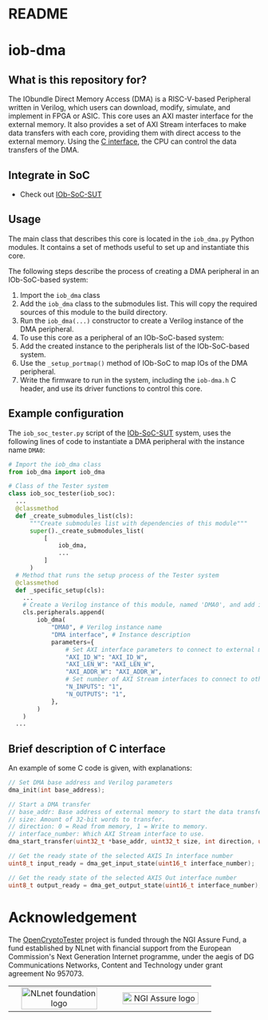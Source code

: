 # README #

# iob-dma

## What is this repository for? ##

The IObundle Direct Memory Access (DMA) is a RISC-V-based Peripheral written in Verilog, which users can download, modify, simulate, and implement in FPGA or ASIC.
This core uses an AXI master interface for the external memory.
It also provides a set of AXI Stream interfaces to make data transfers with each core, providing them with direct access to the external memory.
Using the [C interface](#brief-description-of-c-interface), the CPU can control the data transfers of the DMA.

## Integrate in SoC ##

* Check out [IOb-SoC-SUT](https://github.com/IObundle/iob-soc-sut)

## Usage

The main class that describes this core is located in the `iob_dma.py` Python modules. It contains a set of methods useful to set up and instantiate this core.

The following steps describe the process of creating a DMA peripheral in an IOb-SoC-based system:
1) Import the `iob_dma` class
2) Add the `iob_dma` class to the submodules list. This will copy the required sources of this module to the build directory.
3) Run the `iob_dma(...)` constructor to create a Verilog instance of the DMA peripheral.
4) To use this core as a peripheral of an IOb-SoC-based system:
  1) Add the created instance to the peripherals list of the IOb-SoC-based system.
  2) Use the `_setup_portmap()` method of IOb-SoC to map IOs of the DMA peripheral.
  3) Write the firmware to run in the system, including the `iob-dma.h` C header, and use its driver functions to control this core.

## Example configuration

The `iob_soc_tester.py` script of the [IOb-SoC-SUT](https://github.com/IObundle/iob-soc-sut) system, uses the following lines of code to instantiate a DMA peripheral with the instance name `DMA0`:
```Python
# Import the iob_dma class
from iob_dma import iob_dma

# Class of the Tester system
class iob_soc_tester(iob_soc):
  ...
  @classmethod
  def _create_submodules_list(cls):
      """Create submodules list with dependencies of this module"""
      super()._create_submodules_list(
          [
              iob_dma,
              ...
          ]
      )
  # Method that runs the setup process of the Tester system
  @classmethod
  def _specific_setup(cls):
    ...
    # Create a Verilog instance of this module, named 'DMA0', and add it to the peripherals list of the system.
    cls.peripherals.append(
        iob_dma(
            "DMA0", # Verilog instance name
            "DMA interface", # Instance description
            parameters={
                # Set AXI interface parameters to connect to external memory.
                "AXI_ID_W": "AXI_ID_W",
                "AXI_LEN_W": "AXI_LEN_W",
                "AXI_ADDR_W": "AXI_ADDR_W",
                # Set number of AXI Stream interfaces to connect to other cores.
                "N_INPUTS": "1",
                "N_OUTPUTS": "1",
            },
        )
    )
  ...
```

## Brief description of C interface ##

An example of some C code is given, with explanations:

```C
// Set DMA base address and Verilog parameters
dma_init(int base_address);

// Start a DMA transfer
// base_addr: Base address of external memory to start the data transfer.
// size: Amount of 32-bit words to transfer.
// direction: 0 = Read from memory, 1 = Write to memory.
// interface_number: Which AXI Stream interface to use.
dma_start_transfer(uint32_t *base_addr, uint32_t size, int direction, uint16_t interface_number);

// Get the ready state of the selected AXIS In interface number
uint8_t input_ready = dma_get_input_state(uint16_t interface_number);

// Get the ready state of the selected AXIS Out interface number
uint8_t output_ready = dma_get_output_state(uint16_t interface_number);
```

# Acknowledgement
The [OpenCryptoTester](https://nlnet.nl/project/OpenCryptoTester#ack) project is funded through the NGI Assure Fund, a fund established by NLnet
with financial support from the European Commission's Next Generation Internet
programme, under the aegis of DG Communications Networks, Content and Technology
under grant agreement No 957073.

<table>
    <tr>
        <td align="center" width="50%"><img src="https://nlnet.nl/logo/banner.svg" alt="NLnet foundation logo" style="width:90%"></td>
        <td align="center"><img src="https://nlnet.nl/image/logos/NGIAssure_tag.svg" alt="NGI Assure logo" style="width:90%"></td>
    </tr>
</table>
